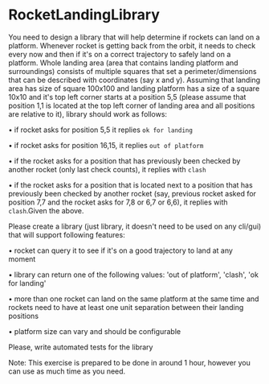 # RocketLandingLibrary

You need to design a library that will help determine if rockets can land on a platform.
Whenever rocket is getting back from the orbit, it needs to check every now and then if it's on
a correct trajectory to safely land on a platform. Whole landing area (area that contains
landing platform and surroundings) consists of multiple squares that set a
perimeter/dimensions that can be described with coordinates (say x and y). Assuming that
landing area has size of square 100x100 and landing platform has a size of a square 10x10 and
it's top left corner starts at a position 5,5 (please assume that position 1,1 is located at the top
left corner of landing area and all positions are relative to it), library should work as follows:

• if rocket asks for position 5,5 it replies `ok for landing`

• if rocket asks for position 16,15, it replies `out of platform`

• if the rocket asks for a position that has previously been checked by another rocket (only last check counts), it replies with `clash`

• if the rocket asks for a position that is located next to a position that has previously been checked by another rocket (say, previous rocket asked for position 7,7 and the rocket asks for 7,8 or 6,7 or 6,6), it replies with `clash`.Given the above. 

Please create a library (just library, it doesn't need to be used on any cli/gui) that will support
following features:

• rocket can query it to see if it's on a good trajectory to land at any moment

• library can return one of the following values: 'out of platform', 'clash', 'ok for landing'

• more than one rocket can land on the same platform at the same time and rockets need to have at least one unit separation between their landing positions

• platform size can vary and should be configurable

Please, write automated tests for the library

Note: This exercise is prepared to be done in around 1 hour, however you can use as much
time as you need.
